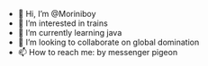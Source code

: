 - 👋 Hi, I’m @Moriniboy
- 👀 I’m interested in trains
- 🌱 I’m currently learning java
- 💞️ I’m looking to collaborate on global domination
- 📫 How to reach me: by messenger pigeon

<!---
Moriniboy/Moriniboy is a ✨ special ✨ repository because its `README.md` (this file) appears on your GitHub profile.
You can click the Preview link to take a look at your changes.
--->

